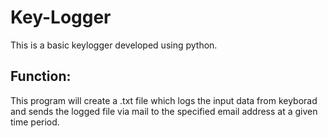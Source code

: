 # Key-Logger
This is a basic keylogger developed using python. 
## Function:
This program will create a .txt file which logs the input data from keyborad and sends the logged file via mail to the specified email address at a given time period.
